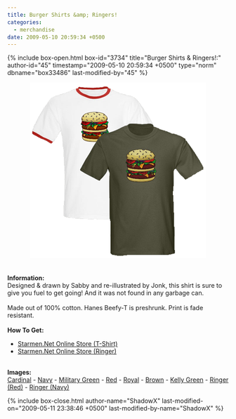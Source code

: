 ```yaml
---
title: Burger Shirts &amp; Ringers!
categories:
  - merchandise
date: 2009-05-10 20:59:34 +0500
---
```

{% include box-open.html box-id="3734" title="Burger Shirts & Ringers!:" author-id="45" timestamp="2009-05-10 20:59:34 +0500" type="norm" dbname="box33486" last-modified-by="45" %}
	<center>
	<img src="/merchandise/images/smn_burgershirts_title.png" border="0" alt="Burger Shirts & Ringers!" />
	</center>
	<br /><br />
	<b>Information:</b>
	<br />
	Designed & drawn by Sabby and re-illustrated by Jonk, this shirt is sure to give you fuel to get going! 
	And it was not found in any garbage can.
	<br /><br />
	Made out of 100% cotton. Hanes Beefy-T is preshrunk. Print is fade resistant.
	<br /><br />
	<b>How To Get:</b>
	<br />
	<ul>
	<li><a href="http://www.cafepress.com/starmen.190651241">Starmen.Net Online Store (T-Shirt)</a></li>
	<li><a href="http://www.cafepress.com/starmen.119452992">Starmen.Net Online Store (Ringer)</a></li>
	</ul>
	<br />
	<b>Images:</b>
	<br />
	<a href="/merchandise/images/smn_burgerts_cardinal.jpg">Cardinal</a> - <a href="/merchandise/images/smn_burgerts_navy.jpg">Navy</a> - <a href="/merchandise/images/smn_burgerts_mgreen.jpg">Military Green</a> - 
	<a href="/merchandise/images/smn_burgerts_red.jpg">Red</a> - <a href="/merchandise/images/smn_burgerts_royal.jpg">Royal</a> - <a href="/merchandise/images/smn_burgerts_brown.jpg">Brown</a> - 
	<a href="/merchandise/images/smn_burgerts_kgreen.jpg">Kelly Green</a> - <a href="/merchandise/images/smn_burgerr_red.jpg">Ringer (Red)</a> - <a href="/merchandise/images/smn_burgerr_navy.jpg">Ringer (Navy)</a>

{% include box-close.html author-name="ShadowX" last-modified-on="2009-05-11 23:38:46 +0500" last-modified-by-name="ShadowX" %}
